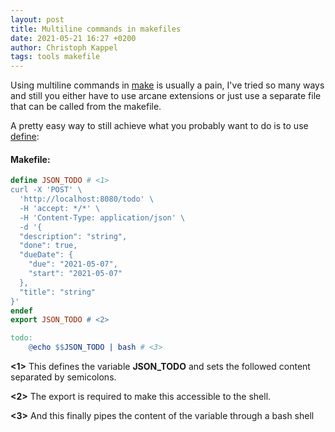 ```yaml
---
layout: post
title: Multiline commands in makefiles
date: 2021-05-21 16:27 +0200
author: Christoph Kappel
tags: tools makefile
---
```

Using multiline commands in [make](https://www.gnu.org/software/make/) is usually a pain, I've
tried so many ways and still you either have to use arcane extensions or just use a separate file
that can be called from the makefile.

A pretty easy way to still achieve what you probably want to do is to use
[define](https://www.gnu.org/software/make/manual/make.html#index-define):

#### **Makefile**:
```Makefile
define JSON_TODO # <1>
curl -X 'POST' \
  'http://localhost:8080/todo' \
  -H 'accept: */*' \
  -H 'Content-Type: application/json' \
  -d '{
  "description": "string",
  "done": true,
  "dueDate": {
    "due": "2021-05-07",
    "start": "2021-05-07"
  },
  "title": "string"
}'
endef
export JSON_TODO # <2>

todo:
	@echo $$JSON_TODO | bash # <3>
```
**<1>** This defines the variable **JSON_TODO** and sets the followed content separated by semicolons.

**<2>** The export is required to make this accessible to the shell.

**<3>** And this finally pipes the content of the variable through a bash shell
